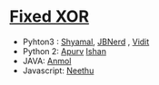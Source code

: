 # [Fixed XOR](http://cryptopals.com/sets/1/challenges/2)

* Pyhton3 : [Shyamal](https://github.com/svaderia/SIG_Cryptography/blob/master/Cryptopal/Problem_2/Shyamal/solution.py), 
[JBNerd](https://github.com/jbnerd/SIG_Cryptography/blob/master/Cryptopal/Problem_2/JBNerd/xor.py)
, [Vidit](https://github.com/viditjain08/SIG_Cryptography/blob/abc/Cryptopal/Problem_2/Vidit/solution_set1_problem2.py)
* Python 2: [Apurv](https://github.com/Apurv-Bajaj/SIG_Cryptography/blob/master/Cryptopal/Problem_2/Apurv/solution.py)
[Ishan](https://github.com/Ishan-sopho/SIG_Cryptography/blob/master/Cryptopal/Problem_2/Ishan/set1challenge2.py)
* JAVA: [Anmol](https://github.com/anmolsinghal/SIG_Cryptography/blob/master/Cryptopal/Problem_2/Anmol/problem2.java)
* Javascript: [Neethu](https://github.com/Roboneet/SIG_Cryptography/blob/neethu/Cryptopal/Problem_2/Neethu/xor.js)

